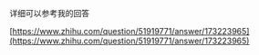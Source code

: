 详细可以参考我的回答

[https://www.zhihu.com/question/51919771/answer/173223965](https://www.zhihu.com/question/51919771/answer/173223965)
